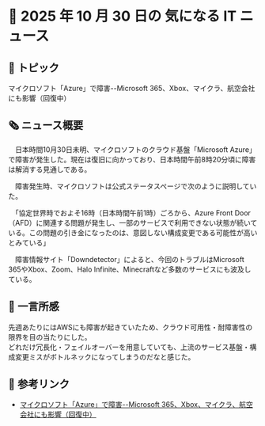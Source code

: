 # 📅 2025 年 10 月 30 日の 気になる IT ニュース

## 🧩 トピック

マイクロソフト「Azure」で障害--Microsoft 365、Xbox、マイクラ、航空会社にも影響（回復中）

## 🗞️ ニュース概要

　日本時間10月30日未明、マイクロソフトのクラウド基盤「Microsoft Azure」で障害が発生した。現在は復旧に向かっており、日本時間午前8時20分頃に障害は解消する見通しである。

　障害発生時、マイクロソフトは公式ステータスページで次のように説明していた。

　「協定世界時でおよそ16時（日本時間午前1時）ごろから、Azure Front Door（AFD）に関連する問題が発生し、一部のサービスで利用できない状態が続いている。この問題の引き金になったのは、意図しない構成変更である可能性が高いとみている」

　障害情報サイト「Downdetector」によると、今回のトラブルはMicrosoft 365やXbox、Zoom、Halo Infinite、Minecraftなど多数のサービスにも波及している。

## 🧠 一言所感

先週あたりにはAWSにも障害が起きていたため、クラウド可用性・耐障害性の限界を目の当たりにした。  
どれだけ冗長化・フェイルオーバーを用意していても、上流のサービス基盤・構成変更ミスがボトルネックになってしまうのだなと感じた。

## 🔗 参考リンク

- [マイクロソフト「Azure」で障害--Microsoft 365、Xbox、マイクラ、航空会社にも影響（回復中）](https://news.yahoo.co.jp/articles/7c456b09fb25696dcc655d2b0b886be08f537a15)
